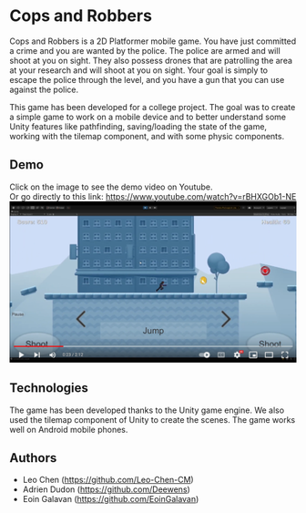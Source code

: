 # Cops and Robbers

Cops and Robbers is a 2D Platformer mobile game. You have just committed a crime and you are wanted by the police. The police are armed and will shoot at you on sight. They also possess drones that are patrolling the area at your research and will shoot at you on sight. Your goal is simply to escape the police through the level, and you have a gun that you can use against the police.

This game has been developed for a college project. The goal was to create a simple game to work on a mobile device and to better understand some Unity features like pathfinding, saving/loading the state of the game, working with the tilemap component, and with some physic components.

## Demo

Click on the image to see the demo video on Youtube.  
Or go directly to this link: https://www.youtube.com/watch?v=rBHXGOb1-NE
[![Cops and Robbers Demo Video](Demo%20Video/ytb-thumbnail.png)](https://www.youtube.com/watch?v=rBHXGOb1-NE)

## Technologies

The game has been developed thanks to the Unity game engine. We also used the tilemap component of Unity to create the scenes. The game works well on Android mobile phones.

## Authors

* Leo Chen (https://github.com/Leo-Chen-CM)
* Adrien Dudon (https://github.com/Deewens)
* Eoin Galavan (https://github.com/EoinGalavan)